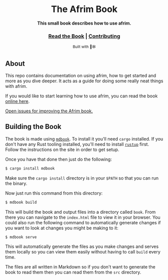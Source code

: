 <div align="center">

  <h1>The Afrim Book</h1>

  <strong>This small book describes how to use afrim.</strong>

  <h3>
    <a href="https://pythonbrad.github.io/afrim-man/">Read the Book</a>
    <span> | </span>
    <a href="https://github.com/pythonbrad/afrim/blob/main/CONTRIBUTING.md">Contributing</a>
  </h3>

  <sub>Built with 🦀🕸</sub>
</div>

## About

This repo contains documentation on using afrim, how
to get started and more as you dive deeper. It acts as a guide for doing some really neat things with afrim.

If you would like to start learning how to use afrim,
 you can read the book [online here][book].

[Open issues for improving the Afrim book.][book-issues]

## Building the Book

The book is made using [`mdbook`][mdbook]. To install it you'll need `cargo`
installed. If you don't have any Rust tooling installed, you'll need to install
[`rustup`][rustup] first. Follow the instructions on the site in order to get
setup.

Once you have that done then just do the following:

```bash
$ cargo install mdbook
```

Make sure the `cargo install` directory is in your `$PATH` so that you can run
the binary.

Now just run this command from this directory:

```bash
$ mdbook build
```

This will build the book and output files into a directory called `book`. From
there you can navigate to the `index.html` file to view it in your browser. You
could also run the following command to automatically generate changes if you
want to look at changes you might be making to it:

```bash
$ mdbook serve
```

This will automatically generate the files as you make changes and serves them
locally so you can view them easily without having to call `build` every time.

The files are all written in Markdown so if you don't want to generate the book
to read them then you can read them from the `src` directory.

[mdbook]: https://github.com/rust-lang-nursery/mdBook
[rustup]: https://github.com/rust-lang-nursery/rustup.rs/
[book]: https://pythonbrad.github.io/afrim-man
[book-issues]: https://github.com/pythonbrad/afrim-man/issues
